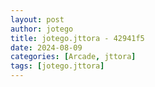 ```yaml
---
layout: post
author: jotego
title: jotego.jttora - 42941f5
date: 2024-08-09
categories: [Arcade, jttora]
tags: [jotego.jttora]
---
```


